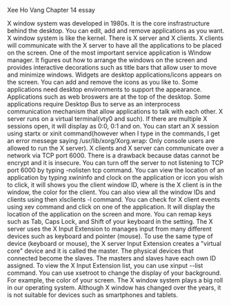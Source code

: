Xee Ho Vang
Chapter 14 essay

X window system was developed in 1980s. It is the core insfrastructure behind the desktop. You can edit, add and remove applications as you want. X window system is like the kernel. There is X server and X clients. X clients will communicate with the X server to have all the applications to be placed on the screen. One of the most important service application is Window manager. It figures out how to arrange the windows on the screen and provides interactive decorations such as title bars that allow user to move and minimize windows. Widgets are desktop applications/icons appears on the screen. You can add and remove the icons as you like to. Some applications need desktop environments to support the appearance. Applications such as web broswers are at the top of the desktop. Some applications require Desktop Bus to serve as an interprocess communication mechanism that allow applications to talk with each other. X server runs on a virtual terminal(vty0 and such). If there are multiple X sessions open, it will display as 0:0, 0:1 and on. You can start an X session using startx or xinit command(however when I type in the commands, I get an error messege saying /usr/lib/xorg/Xorg.wrap: Only console users are allowed to run the X server). X clients and X server can communicate over a network via TCP port 6000. There is a drawback because datas cannot be encrypt and it is insecure. You can turn off the server to not listening to TCP port 6000 by typing -nolisten tcp command. You can view the location of an application by typing xwininfo and clock on the application or icon you wish to click, it will shows you the client window ID, where is the X client is in the window, the color for the client. You can also view all the window IDs and clients using then xlsclients -l command. You can check for X client events using xev command and click on one of the application. It will display the location of the application on the screen and more. You can remap keys such as Tab, Caps Lock, and Shift of your keyboard in the setting. The X server uses the X Input Extension to manages input from many different devices such as keyboard and pointer (mouse). To use the same type of device (keyboard or mouse), the X server Input Extension creates a "virtual core" device and it is called the master. The physical devices that connected become the slaves. The masters and slaves have each own ID assigned. To view the X Input Extension list, you can use xinput --list command. You can use xsetroot to change the display of your background. For example, the color of your screen. The X window system plays a big roll in our operating system. Although X window has changed over the years, it is not suitable for devices such as smartphones and tablets.
